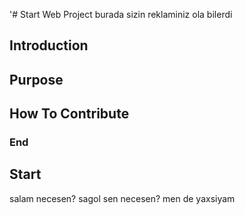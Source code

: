 '# Start Web Project
burada sizin reklaminiz ola bilerdi
## Introduction

## Purpose

## How To Contribute

### End
 
## Start
salam
necesen?
sagol sen necesen?
men de yaxsiyam
